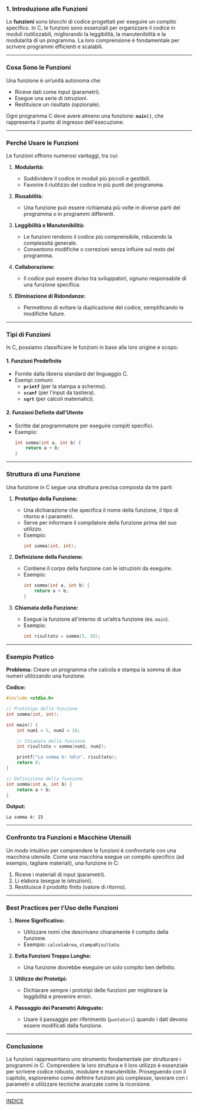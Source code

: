 ### **1. Introduzione alle Funzioni**

Le **funzioni** sono blocchi di codice progettati per eseguire un compito specifico. In C, le funzioni sono essenziali per organizzare il codice in moduli riutilizzabili, migliorando la leggibilità, la manutenibilità e la modularità di un programma. La loro comprensione è fondamentale per scrivere programmi efficienti e scalabili.

---

### **Cosa Sono le Funzioni**
Una funzione è un’unità autonoma che:
- Riceve dati come input (parametri).
- Esegue una serie di istruzioni.
- Restituisce un risultato (opzionale).

Ogni programma C deve avere almeno una funzione: **`main()`**, che rappresenta il punto di ingresso dell'esecuzione.

---

### **Perché Usare le Funzioni**
Le funzioni offrono numerosi vantaggi, tra cui:

1. **Modularità:**
   - Suddividere il codice in moduli più piccoli e gestibili.
   - Favorire il riutilizzo del codice in più punti del programma.

2. **Riusabilità:**
   - Una funzione può essere richiamata più volte in diverse parti del programma o in programmi differenti.

3. **Leggibilità e Manutenibilità:**
   - Le funzioni rendono il codice più comprensibile, riducendo la complessità generale.
   - Consentono modifiche o correzioni senza influire sul resto del programma.

4. **Collaborazione:**
   - Il codice può essere diviso tra sviluppatori, ognuno responsabile di una funzione specifica.

5. **Eliminazione di Ridondanze:**
   - Permettono di evitare la duplicazione del codice, semplificando le modifiche future.

---

### **Tipi di Funzioni**
In C, possiamo classificare le funzioni in base alla loro origine e scopo:

#### **1. Funzioni Predefinite**
- Fornite dalla libreria standard del linguaggio C.
- Esempi comuni:
  - **`printf`** (per la stampa a schermo).
  - **`scanf`** (per l'input da tastiera).
  - **`sqrt`** (per calcoli matematici).

#### **2. Funzioni Definite dall’Utente**
- Scritte dal programmatore per eseguire compiti specifici.
- Esempio:
  ```c
  int somma(int a, int b) {
      return a + b;
  }
  ```

---

### **Struttura di una Funzione**
Una funzione in C segue una struttura precisa composta da tre parti:

1. **Prototipo della Funzione:**
   - Una dichiarazione che specifica il nome della funzione, il tipo di ritorno e i parametri.
   - Serve per informare il compilatore della funzione prima del suo utilizzo.
   - Esempio:
     ```c
     int somma(int, int);
     ```

2. **Definizione della Funzione:**
   - Contiene il corpo della funzione con le istruzioni da eseguire.
   - Esempio:
     ```c
     int somma(int a, int b) {
         return a + b;
     }
     ```

3. **Chiamata della Funzione:**
   - Esegue la funzione all'interno di un’altra funzione (es. `main`).
   - Esempio:
     ```c
     int risultato = somma(5, 10);
     ```

---

### **Esempio Pratico**
**Problema:** Creare un programma che calcola e stampa la somma di due numeri utilizzando una funzione.

**Codice:**
```c
#include <stdio.h>

// Prototipo della funzione
int somma(int, int);

int main() {
    int num1 = 5, num2 = 10;

    // Chiamata della funzione
    int risultato = somma(num1, num2);

    printf("La somma è: %d\n", risultato);
    return 0;
}

// Definizione della funzione
int somma(int a, int b) {
    return a + b;
}
```

**Output:**
```
La somma è: 15
```

---

### **Confronto tra Funzioni e Macchine Utensili**
Un modo intuitivo per comprendere le funzioni è confrontarle con una macchina utensile. Come una macchina esegue un compito specifico (ad esempio, tagliare materiali), una funzione in C:
1. Riceve i materiali di input (parametri).
2. Li elabora (esegue le istruzioni).
3. Restituisce il prodotto finito (valore di ritorno).

---

### **Best Practices per l’Uso delle Funzioni**
1. **Nome Significativo:**
   - Utilizzare nomi che descrivano chiaramente il compito della funzione.
   - Esempio: `calcolaArea`, `stampaRisultato`.

2. **Evita Funzioni Troppo Lunghe:**
   - Una funzione dovrebbe eseguire un solo compito ben definito.

3. **Utilizzo dei Prototipi:**
   - Dichiarare sempre i prototipi delle funzioni per migliorare la leggibilità e prevenire errori.

4. **Passaggio dei Parametri Adeguato:**
   - Usare il passaggio per riferimento (`puntatori`) quando i dati devono essere modificati dalla funzione.

---

### **Conclusione**
Le funzioni rappresentano uno strumento fondamentale per strutturare i programmi in C. Comprendere la loro struttura e il loro utilizzo è essenziale per scrivere codice robusto, modulare e manutenibile. Proseguendo con il capitolo, esploreremo come definire funzioni più complesse, lavorare con i parametri e utilizzare tecniche avanzate come la ricorsione.

---
[INDICE](README.md)
